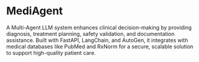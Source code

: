 # MediAgent
A Multi-Agent LLM system enhances clinical decision-making by providing diagnosis, treatment planning, safety validation, and documentation assistance. Built with FastAPI, LangChain, and AutoGen, it integrates with medical databases like PubMed and RxNorm for a secure, scalable solution to support high-quality patient care.
